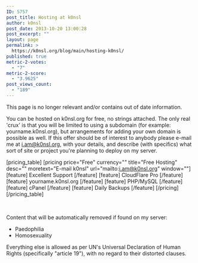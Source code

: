 ```yaml
---
ID: 5757
post_title: Hosting at k0nsl
author: k0nsl
post_date: 2013-10-20 13:00:28
post_excerpt: ""
layout: page
permalink: >
  https://k0nsl.org/blog/main/hosting-k0nsl/
published: true
metric-2-votes:
  - "7"
metric-2-score:
  - "3.9625"
post_views_count:
  - "189"
---
```

<div class="et-box et-shadow">
<div class="et-box-content">
<p>This page is no longer relevant and/or contains out of date information.
</div></div>

You can be hosted on k0nsl.org for free, no strings attached. The only real 'crux' is that you will be limited to using a subdomain (for example: yourname.k0nsl.org), but arrangements for adding your own domain is possible as well. If this offer should be of interest to anybody please e-mail me at <a href="mailto:i.am@k0nsl.org">i.am@k0nsl.org</a>, with your details, and describe (with specifics) what sort of site or project you're planning to deploy on my server.

[pricing_table]
[pricing price="Free" currency="" title="Free Hosting" desc="" moretext="E-mail k0nsl" url="mailto:i.am@k0nsl.org" window=""]
[feature] Excellent Support [/feature]
[feature] CloudFlare Pro [/feature]
[feature] yourname.k0nsl.org [/feature]
[feature] PHP/MySQL [/feature]
[feature] cPanel [/feature]
[feature] Daily Backups [/feature]
[/pricing] 
[/pricing_table]

<p>&nbsp;</p>
<p>Content that will be automatically removed if found on my server:</p>
<ul>
<li>Paedophilia</span></li>
<li>Homosexuality</span></li>
</ul>
<p>Everything else is allowed as per UN's Universal Declaration of Human Rights (specifically "article 19"), with no regard to their distorted clauses.</p>
<p>&nbsp;</p>